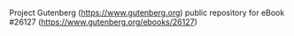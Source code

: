 Project Gutenberg (https://www.gutenberg.org) public repository for eBook #26127 (https://www.gutenberg.org/ebooks/26127)
